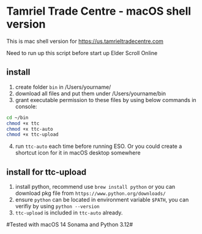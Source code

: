 # Tamriel Trade Centre - macOS shell version

This is mac shell version for https://us.tamrieltradecentre.com

Need to run up this script before start up Elder Scroll Online

## install

1. create folder `bin` in /Users/yourname/
2. download all files and put them under /Users/yourname/bin
3. grant executable permission to these files by using below commands in console:
```bash
cd ~/bin
chmod +x ttc
chmod +x ttc-auto
chmod +x ttc-upload
```
4. run `ttc-auto` each time before running ESO. Or you could create a shortcut icon for it in macOS desktop somewhere

## install for ttc-upload

1. install python, recommend use `brew install python` or you can download pkg file from `https://www.python.org/downloads/`
2. ensure `python` can be located in environment variable `$PATH`, you can verifiy by using `python --version`
3. `ttc-upload` is included in `ttc-auto` already.

#Tested with macOS 14 Sonama and Python 3.12#
